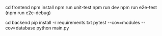cd frontend
npm install
npm run unit-test
npm run dev
npm run e2e-test
(npm run e2e-debug)

cd backend
pip install -r requirements.txt
pytest --cov=modules --cov=database
python main.py
